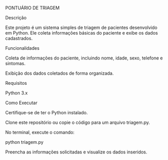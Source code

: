 PONTUÁRIO DE TRIAGEM

Descrição

Este projeto é um sistema simples de triagem de pacientes desenvolvido em Python. Ele coleta informações básicas do paciente e exibe os dados cadastrados.

Funcionalidades

Coleta de informações do paciente, incluindo nome, idade, sexo, telefone e sintomas.

Exibição dos dados coletados de forma organizada.

Requisitos

Python 3.x

Como Executar

Certifique-se de ter o Python instalado.

Clone este repositório ou copie o código para um arquivo triagem.py.

No terminal, execute o comando:

python triagem.py

Preencha as informações solicitadas e visualize os dados inseridos.
